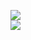[![](https://img.shields.io/badge/Made%20With-Github%20Spray-lightgrey.svg?style=for-the-badge&logo=github)](https://github.com/Annihil/github-spray#1688)  
[![](https://i.imgur.com/2DrTn0Z.gif)](https://github.com/Annihil/github-spray)